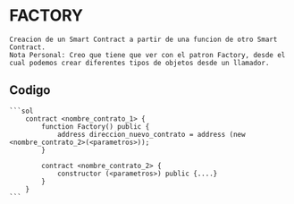 # FACTORY
    Creacion de un Smart Contract a partir de una funcion de otro Smart Contract.
    Nota Personal: Creo que tiene que ver con el patron Factory, desde el cual podemos crear diferentes tipos de objetos desde un llamador.
## Codigo
    ```sol
        contract <nombre_contrato_1> {
            function Factory() public {
                address direccion_nuevo_contrato = address (new <nombre_contrato_2>(<parametros>));
            }

            contract <nombre_contrato_2> {
                constructor (<parametros>) public {....}
            }
        }
    ```
